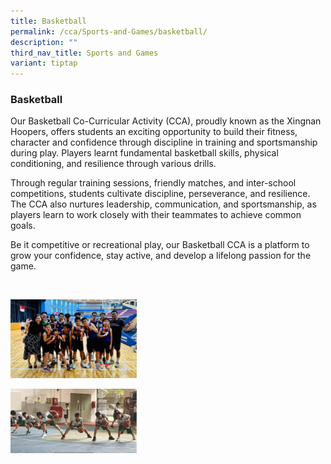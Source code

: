 ```yaml
---
title: Basketball
permalink: /cca/Sports-and-Games/basketball/
description: ""
third_nav_title: Sports and Games
variant: tiptap
---
```

<h3>Basketball</h3>
<p>Our Basketball Co-Curricular Activity (CCA), proudly known as the Xingnan
Hoopers, offers students an exciting opportunity to build their fitness,
character and confidence through discipline in training and sportsmanship
during play. Players learnt fundamental basketball skills, physical conditioning,
and resilience through various drills.</p>
<p>Through regular training sessions, friendly matches, and inter-school
competitions, students cultivate discipline, perseverance, and resilience.
The CCA also nurtures leadership, communication, and sportsmanship, as
players learn to work closely with their teammates to achieve common goals.</p>
<p>Be it competitive or recreational play, our Basketball CCA is a platform
to grow your confidence, stay active, and develop a lifelong passion for
the game.</p>
<p>
<br>
</p>
<div class="isomer-image-wrapper">
<img style="width: 40%;" height="auto" width="100%" alt="" src="/images/Learn For Life/CCA Images/BASKETBALL_2.jpg">
</div>
<p></p>
<div class="isomer-image-wrapper">
<img style="width: 40%;" height="auto" width="100%" alt="" src="/images/Learn For Life/CCA Images/BASKETBALL_1.jpg">
</div>
<p></p>